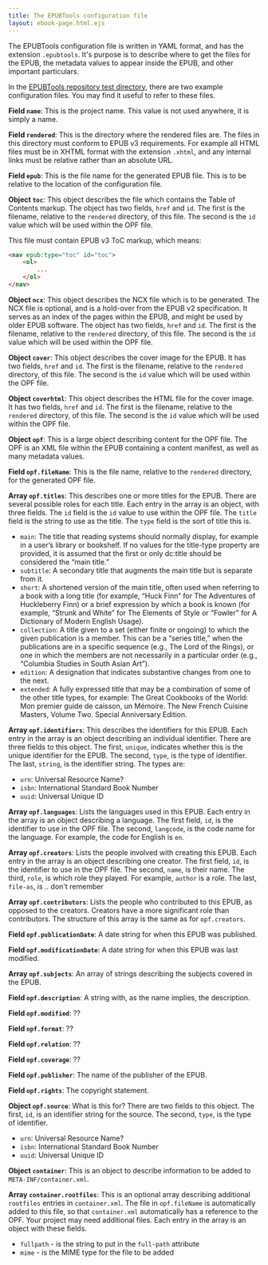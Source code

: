 ```yaml
---
title: The EPUBTools configuration file
layout: ebook-page.html.ejs
---
```


The EPUBTools configuration file is written in YAML format, and has the extension `.epubtools`.  It's purpose is to describe where to get the files for the EPUB,  the metadata values to appear inside the EPUB, and other important particulars.

In the [EPUBTools repository test directory](https://github.com/akashacms/epubtools/tree/master/test), there are two example configuration files.  You may find it useful to refer to these files.

**Field `name`**: This is the project name.  This value is not used anywhere, it is simply a name.

**Field `rendered`**: This is the directory where the rendered files are.  The files in this directory must conform to EPUB v3 requirements.  For example all HTML files must be in XHTML format with the extension `.xhtml`, and any internal links must be relative rather than an absolute URL.

**Field `epub`**: This is the file name for the generated EPUB file.  This is to be relative to the location of the configuration file.

**Object `toc`**: This object describes the file which contains the Table of Contents markup.  The object has two fields, `href` and `id`.  The first is the filename, relative to the `rendered` directory, of this file.  The second is the `id` value which will be used within the OPF file.

This file must contain EPUB v3 ToC markup, which means:

```html
<nav epub:type="toc" id="toc">
    <ol>
        ...
    </ol>
</nav>
```

**Object `ncx`**: This object describes the NCX file which is to be generated.  The NCX file is optional, and is a hold-over from the EPUB v2 specification.  It serves as an index of the pages within the EPUB, and might be used by older EPUB software.   The object has two fields, `href` and `id`.  The first is the filename, relative to the `rendered` directory, of this file.  The second is the `id` value which will be used within the OPF file.

**Object `cover`**: This object describes the cover image for the EPUB.  It has two fields, `href` and `id`.  The first is the filename, relative to the `rendered` directory, of this file.  The second is the `id` value which will be used within the OPF file.

**Object `coverhtml`**: This object describes the HTML file for the cover image.  It has two fields, `href` and `id`.  The first is the filename, relative to the `rendered` directory, of this file.  The second is the `id` value which will be used within the OPF file.

**Object `opf`**: This is a large object describing content for the OPF file.  The OPF is an XML file within the EPUB containing a content manifest, as well as many metadata values.

**Field `opf.fileName`**: This is the file name, relative to the `rendered` directory, for the generated OPF file.

**Array `opf.titles`**: This describes one or more titles for the EPUB.  There are several possible roles for each title.  Each entry in the array is an object, with three fields.  The `id` field is the `id` value to use within the OPF file.  The `title` field is the string to use as the title.  The `type` field is the sort of title this is.

* `main`: The title that reading systems should normally display, for example in a user’s library or bookshelf. If no values for the title-type property are provided, it is assumed that the first or only dc:title should be considered the “main title.”
* `subtitle`: A secondary title that augments the main title but is separate from it.
* `short`: A shortened version of the main title, often used when referring to a book with a long title (for example, “Huck Finn” for The Adventures of Huckleberry Finn) or a brief expression by which a book is known (for example, “Strunk and White” for The Elements of Style or “Fowler” for A Dictionary of Modern English Usage).
* `collection`: A title given to a set (either finite or ongoing) to which the given publication is a member. This can be a “series title,” when the publications are in a specific sequence (e.g., The Lord of the Rings), or one in which the members are not necessarily in a particular order (e.g., “Columbia Studies in South Asian Art”).
* `edition`: A designation that indicates substantive changes from one to the next.
* `extended`: A fully expressed title that may be a combination of some of the other title types, for example: The Great Cookbooks of the World: Mon premier guide de caisson, un Mémoire. The New French Cuisine Masters, Volume Two.  Special Anniversary Edition.

**Array `opf.identifiers`**: This describes the identifiers for this EPUB.  Each entry in the array is an object describing an individual identifier.  There are three fields to this object.  The first, `unique`, indicates whether this is the unique identifier for the EPUB.  The second, `type`, is the type of identifier.  The last, `string`, is the identifier string.  The types are:

* `urn`: Universal Resource Name?
* `isbn`: International Standard Book Number
* `uuid`: Universal Unique ID

**Array `opf.languages`**: Lists the languages used in this EPUB.  Each entry in the array is an object describing a language.  The first field, `id`, is the identifier to use in the OPF file.  The second, `langcode`, is the code name for the language.  For example, the code for English is `en`.

**Array `opf.creators`**: Lists the people involved with creating this EPUB.  Each entry in the array is an object describing one creator.  The first field, `id`, is the identifier to use in the OPF file.  The second, `name`, is their name.  The third, `role`, is which role they played.  For example, `author` is a role.  The last, `file-as`, is .. don't remember

**Array `opf.contributors`**: Lists the people who contributed to this EPUB, as opposed to the creators.  Creators have a more significant role than contributors.  The structure of this array is the same as for `opf.creators`.

**Field `opf.publicationDate`**: A date string for when this EPUB was published.

**Field `opf.modificationDate`**: A date string for when this EPUB was last modified.

**Array `opf.subjects`**: An array of strings describing the subjects covered in the EPUB.

**Field `opf.description`**: A string with, as the name implies, the description.

**Field `opf.modified`**: ??

**Field `opf.format`**: ??

**Field `opf.relation`**: ??

**Field `opf.coverage`**: ??

**Field `opf.publisher`**: The name of the publisher of the EPUB.

**Field `opf.rights`**: The copyright statement.

**Object `opf.source`**: What is this for?  There are two fields to this object.  The first, `id`, is an identifier string for the source.  The second, `type`, is the type of identifier.

* `urn`: Universal Resource Name?
* `isbn`: International Standard Book Number
* `uuid`: Universal Unique ID

**Object `container`**: This is an object to describe information to be added to `META-INF/container.xml`.

**Array `container.rootfiles`**: This is an optional array describing additional `rootfiles` entries in `container.xml`.  The file in `opf.fileName` is automatically added to this file, so that `container.xml` automatically has a reference to the OPF.  Your project may need additional files.  Each entry in the array is an object with these fields.

* `fullpath` - is the string to put in the `full-path` attribute
* `mime` - is the MIME type for the file to be added
